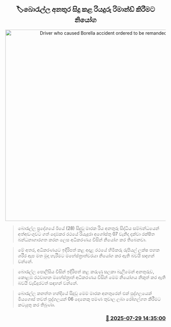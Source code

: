 <p align='center'><b><h2 align='center' title='Driver who caused Borella accident ordered to be remanded'>🏷බොරැල්ල අනතුර සිදු කළ රියදුරු රිමාන්ඩ් කිරීමට නියෝග</h2></b></p>
<p align='center'><img src='https://helakuru.sgp1.cdn.digitaloceanspaces.com/esana/images/lib/court-2.jpg' width='600' alt='Driver who caused Borella accident ordered to be remanded'></p>

> බොරැල්ල ප්‍රදේශයේ ඊයේ (28) සිදුවූ මාරක රිය අනතුරු සිද්ධිය සම්බන්ධයෙන් අත්අඩංගුවට ගත් දොඹකර රථයේ රියැදුරා අගෝස්තු 07 වැනිදා දක්වා රක්ෂිත බන්ධනාගාරගත කරන ලෙස අධිකරණය විසින් නියෝග කර තිබෙනවා.

> මේ අතර, අධිකරණයට ඉදිරිපත් කළ අදාළ රථයේ හිමිකරු රුපියල් ලක්ෂ පහක ශරීර ඇප මත මුදා හැරීමට මහේස්ත්‍රාත්වරයා නියෝග කර ඇති බවයි සඳහන් වන්නේ.

> බොරැල්ල පොලීසිය විසින් ඉදිරිපත් කළ කරුණු සලකා බැලීමෙන් අනතුරුව, කොළඹ රථවාහන මහේස්ත්‍රාත් අධිකරණය විසින් මෙම නියෝගය නිකුත් කර ඇති බවයි වැඩිදුරටත් සඳහන් වන්නේ.

> බොරැල්ල කනත්ත හන්දියේ සිදුවූ මෙම මාරක අනතුරෙන් එක් පුද්ගලයෙක් මියගොස් තවත් පුද්ගලයන් 06 දෙනෙකු පමණ තුවාල ලබා රෝහල්ගත කිරීමට කටයුතු කර තිබුණා.



<h3 align='right'><a href='https://www.helakuru.lk/esana/p/112260/'>📅 2025-07-29 14:35:00</a></h3>
